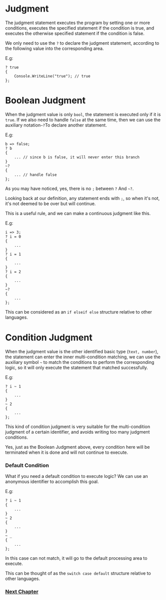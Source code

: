 # Judgment
The judgment statement executes the program by setting one or more conditions, executes the specified statement if the condition is true, and executes the otherwise specified statement if the condition is false.

We only need to use the `?` to declare the judgment statement, according to the following value into the corresponding area.

E.g:
```
? true
{
    Console.WriteLine("true"); // true
};
```
# Boolean Judgment
When the judgment value is only `bool`, the statement is executed only if it is `true`. If we also need to handle `false` at the same time, then we can use the auxiliary notation` ~? `To declare another statement.

E.g:
```
b => false;
? b
{
    ... // since b is false, it will never enter this branch
}
~?
{
    ... // handle false
};
```
As you may have noticed, yes, there is no `;` between `?` And `~?`.

Looking back at our definition, any statement ends with `;`, so when it's not, it's not deemed to be over but will continue.

This is a useful rule, and we can make a continuous judgment like this.

E.g:
```
i => 3;
? i = 0
{
    ...
}
? i = 1
{
    ...
}
? i = 2
{
    ...
}
~?
{
    ...
};
```
This can be considered as an `if elseif else` structure relative to other languages.
# Condition Judgment
When the judgment value is the other identified basic type (`text, number`), the statement can enter the inner multi-condition matching, we can use the auxiliary symbol `~` to match the conditions to perform the corresponding logic, so it will only execute the statement that matched successfully.

E.g:
```
? i ~ 1
{
    ...
}
~ 2
{
    ...
};
```
This kind of condition judgment is very suitable for the multi-condition judgment of a certain identifier, and avoids writing too many judgment conditions.

Yes, just as the Boolean Judgment above, every condition here will be terminated when it is done and will not continue to execute.

### Default Condition
What if you need a default condition to execute logic? We can use an anonymous identifier to accomplish this goal.

E.g:
```
? i ~ 1
{
    ...
}
~ 2
{
    ...
}
~ _
{
    ...
};
```
In this case can not match, it will go to the default processing area to execute.

This can be thought of as the `switch case default` structure relative to other languages.

### [Next Chapter](loop.md)